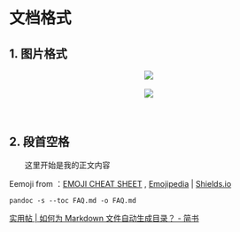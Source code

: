 
# 文档格式

## 1. 图片格式



<div align="center"> <img src="../pics/hash-to-badlink.png" width=""/></div><br/>

<div align="center"> <img src="pics/concurrent_and_parallel.png" width=""/></div><br/>

<div align="center"><img src="" width=""/></div><br/>

<div align="center"><img src="" width=""/></div>


## 2. 段首空格
　　这里开始是我的正文内容







Eemoji from ：[EMOJI CHEAT SHEET](https://www.webpagefx.com/tools/emoji-cheat-sheet/) , [Emojipedia](https://emojipedia.org/)  | [Shields.io](https://shields.io/#/)



```shell
pandoc -s --toc FAQ.md -o FAQ.md
```

[实用帖 | 如何为 Markdown 文件自动生成目录？ - 简书](https://www.jianshu.com/p/4721ddd27027)
